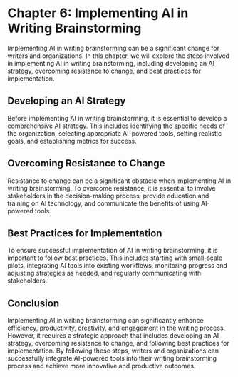 Chapter 6: Implementing AI in Writing Brainstorming
===================================================

Implementing AI in writing brainstorming can be a significant change for writers and organizations. In this chapter, we will explore the steps involved in implementing AI in writing brainstorming, including developing an AI strategy, overcoming resistance to change, and best practices for implementation.

Developing an AI Strategy
-------------------------

Before implementing AI in writing brainstorming, it is essential to develop a comprehensive AI strategy. This includes identifying the specific needs of the organization, selecting appropriate AI-powered tools, setting realistic goals, and establishing metrics for success.

Overcoming Resistance to Change
-------------------------------

Resistance to change can be a significant obstacle when implementing AI in writing brainstorming. To overcome resistance, it is essential to involve stakeholders in the decision-making process, provide education and training on AI technology, and communicate the benefits of using AI-powered tools.

Best Practices for Implementation
---------------------------------

To ensure successful implementation of AI in writing brainstorming, it is important to follow best practices. This includes starting with small-scale pilots, integrating AI tools into existing workflows, monitoring progress and adjusting strategies as needed, and regularly communicating with stakeholders.

Conclusion
----------

Implementing AI in writing brainstorming can significantly enhance efficiency, productivity, creativity, and engagement in the writing process. However, it requires a strategic approach that includes developing an AI strategy, overcoming resistance to change, and following best practices for implementation. By following these steps, writers and organizations can successfully integrate AI-powered tools into their writing brainstorming process and achieve more innovative and productive outcomes.
